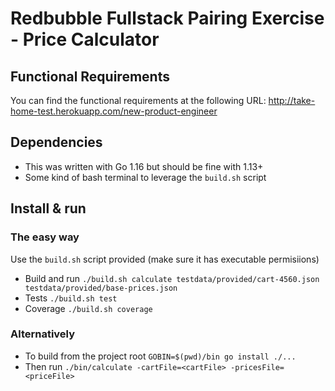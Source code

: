 # Redbubble Fullstack Pairing Exercise - Price Calculator

## Functional Requirements

You can find the functional requirements at the following URL:
http://take-home-test.herokuapp.com/new-product-engineer

## Dependencies

* This was written with Go 1.16 but should be fine with 1.13+
* Some kind of bash terminal to leverage the `build.sh` script

## Install & run

### The easy way

Use the `build.sh` script provided (make sure it has executable permisiions)

* Build and run `./build.sh calculate testdata/provided/cart-4560.json testdata/provided/base-prices.json`
* Tests `./build.sh test`
* Coverage `./build.sh coverage`

### Alternatively

* To build from the project root `GOBIN=$(pwd)/bin go install ./...` 
* Then run `./bin/calculate -cartFile=<cartFile> -pricesFile=<priceFile>`
